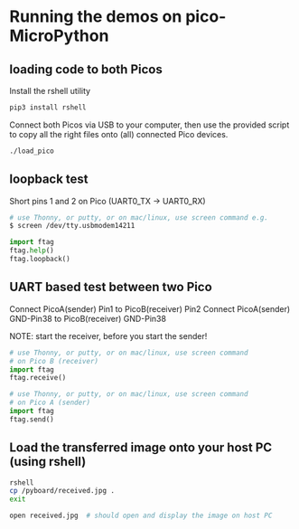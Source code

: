 # Running the demos on pico-MicroPython

## loading code to both Picos

Install the rshell utility
```bash
pip3 install rshell
```

Connect both Picos via USB to your computer, then use the provided script to
copy all the right files onto (all) connected Pico devices.

```bash
./load_pico
```

## loopback test

Short pins 1 and 2 on Pico (UART0_TX -> UART0_RX)

```bash
# use Thonny, or putty, or on mac/linux, use screen command e.g.
$ screen /dev/tty.usbmodem14211
```

```python
import ftag
ftag.help()
ftag.loopback()
```

## UART based test between two Pico

Connect PicoA(sender) Pin1 to PicoB(receiver) Pin2
Connect PicoA(sender) GND-Pin38 to PicoB(receiver) GND-Pin38

NOTE: start the receiver, before you start the sender!

```python
# use Thonny, or putty, or on mac/linux, use screen command
# on Pico B (receiver)
import ftag
ftag.receive()
```

```python
# use Thonny, or putty, or on mac/linux, use screen command
# on Pico A (sender)
import ftag
ftag.send()
```

## Load the transferred image onto your host PC (using rshell)

```bash
rshell
cp /pyboard/received.jpg .
exit

open received.jpg  # should open and display the image on host PC
```
